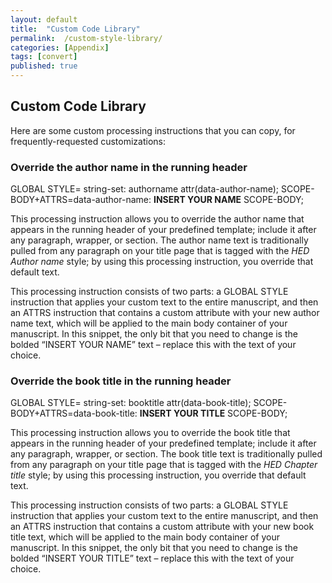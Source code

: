 ```yaml
---
layout: default
title:  "Custom Code Library"
permalink:  /custom-style-library/
categories: [Appendix]
tags: [convert]
published: true
---
```


<section data-type="appendix" class="hsecappendix" data-hederis-type="hsecappendix" id="custom-style-library" data-pi-attrs="id: custom-style-library; data-tags: convert;" role="doc-appendix" data-tags="convert" data-author-name=" " data-book-title=" " title="Custom Code Library"><h1 data-hederis-type="hblkchaptitle" class="hblkchaptitle" id="pp8dyZmJq">Custom Code Library</h1><p class="hblkp" data-hederis-type="hblkp" id="pwhc25HEp">Here are some custom processing instructions that you can copy, for frequently-requested customizations:</p><section class="hwprsubsection" data-hederis-type="hwprsubsection" id="pGiJhshHC" data-type="subsection" title="Override the author name in the running header"><h1 data-hederis-type="hblktitle" class="hblktitle" id="pZYBhjDkN">Override the author name in the running header</h1><div class="hwprliteral" data-hederis-type="hwprliteral" id="phEOYDjyk" data-type="programlisting" role="doc-example"><p class="hblkcode" data-hederis-type="hblkcode" id="plgk2AqEB">GLOBAL STYLE= string-set: authorname attr(data-author-name); SCOPE-BODY+ATTRS=data-author-name: <strong class="hspanstrong" data-hederis-type="hspanstrong" id="pKCxKvTVt">INSERT YOUR NAME</strong> SCOPE-BODY;</p></div><p class="hblkp" data-hederis-type="hblkp" id="pKE4LLMDz">This processing instruction allows you to override the author name that appears in the running header of your predefined template; include it after any paragraph, wrapper, or section. The author name text is traditionally pulled from any paragraph on your title page that is tagged with the <em class="hspanem" data-hederis-type="hspanem" id="pVAsKbOvA">HED Author name</em> style; by using this processing instruction, you override that default text.</p><p class="hblkp" data-hederis-type="hblkp" id="pgkpfllCO">This processing instruction consists of two parts: a GLOBAL STYLE instruction that applies your custom text to the entire manuscript, and then an ATTRS instruction that contains a custom attribute with your new author name text, which will be applied to the main body container of your manuscript. In this snippet, the only bit that you need to change is the bolded &#8220;INSERT YOUR NAME&#8221; text &#8211; replace this with the text of your choice.</p></section><section class="hwprsubsection" data-hederis-type="hwprsubsection" id="pNlcNjLkG" data-type="subsection" title="Override the book title in the running header"><h1 data-hederis-type="hblktitle" class="hblktitle" id="pIeAoHu14">Override the book title in the running header</h1><div class="hwprliteral" data-hederis-type="hwprliteral" id="p1UoCbU4Q" data-type="programlisting" role="doc-example"><p class="hblkcode" data-hederis-type="hblkcode" id="pb71YjzBR">GLOBAL STYLE= string-set: booktitle attr(data-book-title); SCOPE-BODY+ATTRS=data-book-title: <strong class="hspanstrong" data-hederis-type="hspanstrong" id="p0UOWJeu9">INSERT YOUR TITLE</strong> SCOPE-BODY;</p></div><p class="hblkp" data-hederis-type="hblkp" id="pM0nVAoB4">This processing instruction allows you to override the book title that appears in the running header of your predefined template; include it after any paragraph, wrapper, or section. The book title text is traditionally pulled from any paragraph on your title page that is tagged with the <em class="hspanem" data-hederis-type="hspanem" id="poO9xUFiw">HED Chapter title</em> style; by using this processing instruction, you override that default text.</p><p class="hblkp" data-hederis-type="hblkp" id="pdgTZsqzh">This processing instruction consists of two parts: a GLOBAL STYLE instruction that applies your custom text to the entire manuscript, and then an ATTRS instruction that contains a custom attribute with your new book title text, which will be applied to the main body container of your manuscript. In this snippet, the only bit that you need to change is the bolded &#8220;INSERT YOUR TITLE&#8221; text &#8211; replace this with the text of your choice.</p></section></section>